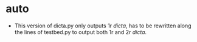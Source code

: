 auto
====
+ This version of dicta.py only outputs 1r _dicta_, has to be rewritten along the lines of testbed.py to output both 1r and 2r _dicta_.


